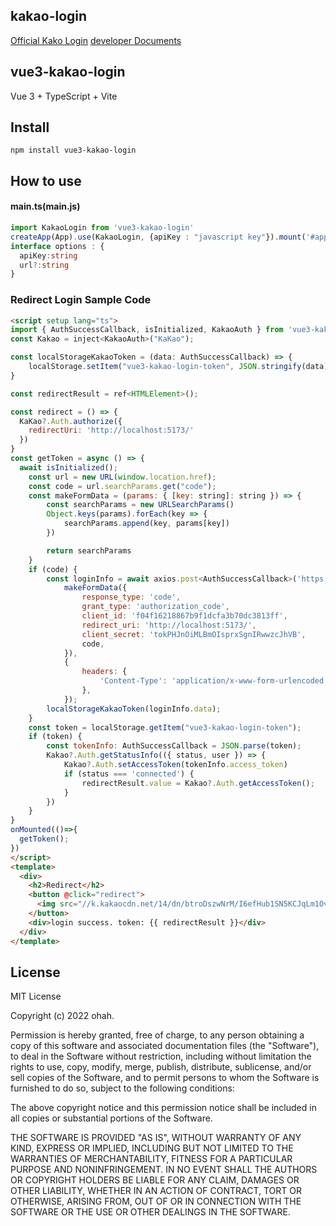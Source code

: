 ## kakao-login
[Official Kako Login](https://developers.kakao.com/tool/demo/login/login)
[developer Documents](https://developers.kakao.com/sdk/reference/js/release/Kakao.html)

## vue3-kakao-login
Vue 3 + TypeScript + Vite
## Install

```shell
npm install vue3-kakao-login
```

## How to use

#### main.ts(main.js)
```typescript
import KakaoLogin from 'vue3-kakao-login'
createApp(App).use(KakaoLogin, {apiKey : "javascript key"}).mount('#app')
interface options : {
  apiKey:string
  url?:string
}
```

### Redirect Login Sample Code
```html
<script setup lang="ts">
import { AuthSuccessCallback, isInitialized, KakaoAuth } from 'vue3-kakao-login';
const Kakao = inject<KakaoAuth>("KaKao");

const localStorageKakaoToken = (data: AuthSuccessCallback) => {
	localStorage.setItem("vue3-kakao-login-token", JSON.stringify(data))
}

const redirectResult = ref<HTMLElement>();

const redirect = () => {
  KaKao?.Auth.authorize({
    redirectUri: 'http://localhost:5173/'
  })
}
const getToken = async () => {
  await isInitialized();
	const url = new URL(window.location.href);
	const code = url.searchParams.get("code");
	const makeFormData = (params: { [key: string]: string }) => {
		const searchParams = new URLSearchParams()
		Object.keys(params).forEach(key => {
			searchParams.append(key, params[key])
		})

		return searchParams
	}
	if (code) {
		const loginInfo = await axios.post<AuthSuccessCallback>('https://kauth.kakao.com/oauth/token',
			makeFormData({
				response_type: 'code',
				grant_type: 'authorization_code',
				client_id: 'f04f16218867b9f1dcfa3b70dc3813ff',
				redirect_uri: 'http://localhost:5173/',
				client_secret: 'tokPHJnOiMLBmOIsprxSgnIRwwzcJhVB',
				code,
			}),
			{
				headers: {
					'Content-Type': 'application/x-www-form-urlencoded;',
				},
			});
		localStorageKakaoToken(loginInfo.data);
	}
	const token = localStorage.getItem("vue3-kakao-login-token");
	if (token) {
		const tokenInfo: AuthSuccessCallback = JSON.parse(token);
		Kakao?.Auth.getStatusInfo(({ status, user }) => {
			Kakao?.Auth.setAccessToken(tokenInfo.access_token)
			if (status === 'connected') {
				redirectResult.value = Kakao?.Auth.getAccessToken();
			}
		})
	}
}
onMounted(()=>{
  getToken();
})
</script>
<template>
  <div>
    <h2>Redirect</h2>
    <button @click="redirect">
      <img src="//k.kakaocdn.net/14/dn/btroDszwNrM/I6efHub1SN5KCJqLm1Ovx1/o.jpg" width="222" alt="카카오 로그인 버튼" />
    </button>
    <div>login success. token: {{ redirectResult }}</div>
  </div>
</template>
```


## License

MIT License

Copyright (c) 2022 ohah.

Permission is hereby granted, free of charge, to any person obtaining a copy
of this software and associated documentation files (the "Software"), to deal
in the Software without restriction, including without limitation the rights
to use, copy, modify, merge, publish, distribute, sublicense, and/or sell
copies of the Software, and to permit persons to whom the Software is
furnished to do so, subject to the following conditions:

The above copyright notice and this permission notice shall be included in
all copies or substantial portions of the Software.

THE SOFTWARE IS PROVIDED "AS IS", WITHOUT WARRANTY OF ANY KIND, EXPRESS OR
IMPLIED, INCLUDING BUT NOT LIMITED TO THE WARRANTIES OF MERCHANTABILITY,
FITNESS FOR A PARTICULAR PURPOSE AND NONINFRINGEMENT. IN NO EVENT SHALL THE
AUTHORS OR COPYRIGHT HOLDERS BE LIABLE FOR ANY CLAIM, DAMAGES OR OTHER
LIABILITY, WHETHER IN AN ACTION OF CONTRACT, TORT OR OTHERWISE, ARISING FROM,
OUT OF OR IN CONNECTION WITH THE SOFTWARE OR THE USE OR OTHER DEALINGS IN
THE SOFTWARE.